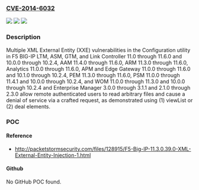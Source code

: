 ### [CVE-2014-6032](https://cve.mitre.org/cgi-bin/cvename.cgi?name=CVE-2014-6032)
![](https://img.shields.io/static/v1?label=Product&message=n%2Fa&color=blue)
![](https://img.shields.io/static/v1?label=Version&message=n%2Fa&color=blue)
![](https://img.shields.io/static/v1?label=Vulnerability&message=n%2Fa&color=brighgreen)

### Description

Multiple XML External Entity (XXE) vulnerabilities in the Configuration utility in F5 BIG-IP LTM, ASM, GTM, and Link Controller 11.0 through 11.6.0 and 10.0.0 through 10.2.4, AAM 11.4.0 through 11.6.0, ARM 11.3.0 through 11.6.0, Analytics 11.0.0 through 11.6.0, APM and Edge Gateway 11.0.0 through 11.6.0 and 10.1.0 through 10.2.4, PEM 11.3.0 through 11.6.0, PSM 11.0.0 through 11.4.1 and 10.0.0 through 10.2.4, and WOM 11.0.0 through 11.3.0 and 10.0.0 through 10.2.4 and Enterprise Manager 3.0.0 through 3.1.1 and 2.1.0 through 2.3.0 allow remote authenticated users to read arbitrary files and cause a denial of service via a crafted request, as demonstrated using (1) viewList or (2) deal elements.

### POC

#### Reference
- http://packetstormsecurity.com/files/128915/F5-Big-IP-11.3.0.39.0-XML-External-Entity-Injection-1.html

#### Github
No GitHub POC found.

